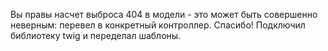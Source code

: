 Вы правы насчет выброса 404 в модели - это может быть совершенно неверным: перевел в конкретный контроллер. Спасибо!
Подключил библиотеку twig и переделал шаблоны.
